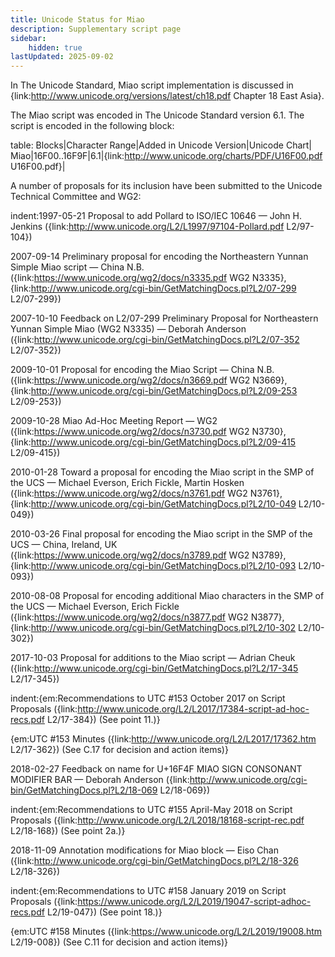 ```yaml
---
title: Unicode Status for Miao
description: Supplementary script page
sidebar:
    hidden: true
lastUpdated: 2025-09-02
---
```


In The Unicode Standard, Miao script implementation is discussed in {link:http://www.unicode.org/versions/latest/ch18.pdf Chapter 18 East Asia}.

[comment]: # (end of intro)

[comment]: # (start of blocks)

The Miao script was encoded in The Unicode Standard version 6.1. The script is encoded in the following block:

table:
Blocks|Character Range|Added in Unicode Version|Unicode Chart|
Miao|16F00..16F9F|6.1|{link:http://www.unicode.org/charts/PDF/U16F00.pdf U16F00.pdf}|

[comment]: # (end of blocks)

[comment]: # (start of chars)



[comment]: # (end of chars)

[comment]: # (start of rest)

A number of proposals for its inclusion have been submitted to the Unicode Technical Committee and WG2:

indent:1997-05-21 Proposal to add Pollard to ISO/IEC 10646 — John H. Jenkins ({link:http://www.unicode.org/L2/L1997/97104-Pollard.pdf L2/97-104})

2007-09-14 Preliminary proposal for encoding the Northeastern Yunnan Simple Miao script — China N.B. ({link:https://www.unicode.org/wg2/docs/n3335.pdf WG2 N3335}, {link:http://www.unicode.org/cgi-bin/GetMatchingDocs.pl?L2/07-299 L2/07-299})

2007-10-10 Feedback on L2/07-299 Preliminary Proposal for Northeastern Yunnan Simple Miao (WG2 N3335) — Deborah Anderson ({link:http://www.unicode.org/cgi-bin/GetMatchingDocs.pl?L2/07-352 L2/07-352})

2009-10-01 Proposal for encoding the Miao Script — China N.B. ({link:https://www.unicode.org/wg2/docs/n3669.pdf WG2 N3669}, {link:http://www.unicode.org/cgi-bin/GetMatchingDocs.pl?L2/09-253 L2/09-253})

2009-10-28 Miao Ad-Hoc Meeting Report — WG2  ({link:https://www.unicode.org/wg2/docs/n3730.pdf WG2 N3730}, {link:http://www.unicode.org/cgi-bin/GetMatchingDocs.pl?L2/09-415 L2/09-415})

2010-01-28 Toward a proposal for encoding the Miao script in the SMP of the UCS — Michael Everson, Erich Fickle, Martin Hosken ({link:https://www.unicode.org/wg2/docs/n3761.pdf WG2 N3761}, {link:http://www.unicode.org/cgi-bin/GetMatchingDocs.pl?L2/10-049 L2/10-049})

2010-03-26 Final proposal for encoding the Miao script in the SMP of the UCS — China, Ireland, UK ({link:https://www.unicode.org/wg2/docs/n3789.pdf WG2 N3789}, {link:http://www.unicode.org/cgi-bin/GetMatchingDocs.pl?L2/10-093 L2/10-093})

2010-08-08 Proposal for encoding additional Miao characters in the SMP of the UCS — Michael Everson, Erich Fickle ({link:https://www.unicode.org/wg2/docs/n3877.pdf WG2 N3877}, {link:http://www.unicode.org/cgi-bin/GetMatchingDocs.pl?L2/10-302 L2/10-302})

2017-10-03 Proposal for additions to the Miao script — Adrian Cheuk ({link:http://www.unicode.org/cgi-bin/GetMatchingDocs.pl?L2/17-345 L2/17-345})

indent:{em:Recommendations to UTC #153 October 2017 on Script Proposals ({link:http://www.unicode.org/L2/L2017/17384-script-ad-hoc-recs.pdf L2/17-384}) (See point 11.)}

{em:UTC #153 Minutes ({link:http://www.unicode.org/L2/L2017/17362.htm L2/17-362}) (See C.17 for decision and action items)}


2018-02-27 Feedback on name for U+16F4F MIAO SIGN CONSONANT MODIFIER BAR — Deborah Anderson ({link:http://www.unicode.org/cgi-bin/GetMatchingDocs.pl?L2/18-069 L2/18-069})

indent:{em:Recommendations to UTC #155 April-May 2018 on Script Proposals ({link:http://www.unicode.org/L2/L2018/18168-script-rec.pdf L2/18-168}) (See point 2a.)}


2018-11-09 Annotation modifications for Miao block — Eiso Chan ({link:http://www.unicode.org/cgi-bin/GetMatchingDocs.pl?L2/18-326 L2/18-326})

indent:{em:Recommendations to UTC #158 January 2019 on Script Proposals ({link:https://www.unicode.org/L2/L2019/19047-script-adhoc-recs.pdf L2/19-047}) (See point 18.)}

{em:UTC #158 Minutes ({link:https://www.unicode.org/L2/L2019/19008.htm L2/19-008}) (See C.11 for decision and action items)}
